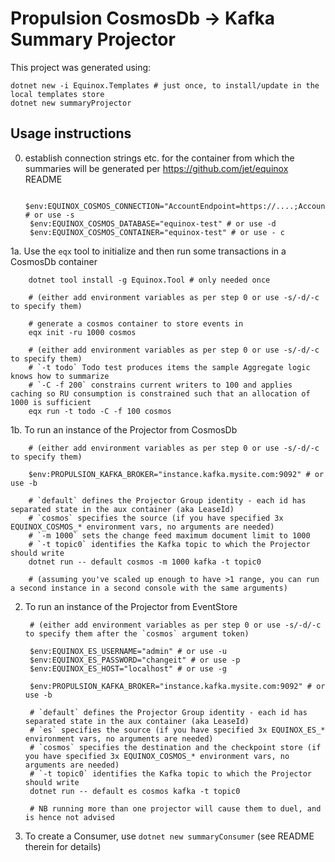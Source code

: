# Propulsion CosmosDb -> Kafka Summary Projector

This project was generated using:

    dotnet new -i Equinox.Templates # just once, to install/update in the local templates store
    dotnet new summaryProjector

## Usage instructions

0. establish connection strings etc. for the container from which the summaries will be generated per https://github.com/jet/equinox README

        $env:EQUINOX_COSMOS_CONNECTION="AccountEndpoint=https://....;AccountKey=....=;" # or use -s
        $env:EQUINOX_COSMOS_DATABASE="equinox-test" # or use -d
        $env:EQUINOX_COSMOS_CONTAINER="equinox-test" # or use - c

1a. Use the `eqx` tool to initialize and then run some transactions in a CosmosDb container

        dotnet tool install -g Equinox.Tool # only needed once

        # (either add environment variables as per step 0 or use -s/-d/-c to specify them)

        # generate a cosmos container to store events in
        eqx init -ru 1000 cosmos

        # (either add environment variables as per step 0 or use -s/-d/-c to specify them)
        # `-t todo` Todo test produces items the sample Aggregate logic knows how to summarize
        # `-C -f 200` constrains current writers to 100 and applies caching so RU consumption is constrained such that an allocation of 1000 is sufficient
        eqx run -t todo -C -f 100 cosmos 

1b. To run an instance of the Projector from CosmosDb

        # (either add environment variables as per step 0 or use -s/-d/-c to specify them)

        $env:PROPULSION_KAFKA_BROKER="instance.kafka.mysite.com:9092" # or use -b

        # `default` defines the Projector Group identity - each id has separated state in the aux container (aka LeaseId)
        # `cosmos` specifies the source (if you have specified 3x EQUINOX_COSMOS_* environment vars, no arguments are needed)
        # `-m 1000` sets the change feed maximum document limit to 1000
        # `-t topic0` identifies the Kafka topic to which the Projector should write
        dotnet run -- default cosmos -m 1000 kafka -t topic0

        # (assuming you've scaled up enough to have >1 range, you can run a second instance in a second console with the same arguments)

2. To run an instance of the Projector from EventStore

        # (either add environment variables as per step 0 or use -s/-d/-c to specify them after the `cosmos` argument token)

        $env:EQUINOX_ES_USERNAME="admin" # or use -u
        $env:EQUINOX_ES_PASSWORD="changeit" # or use -p
        $env:EQUINOX_ES_HOST="localhost" # or use -g

        $env:PROPULSION_KAFKA_BROKER="instance.kafka.mysite.com:9092" # or use -b

        # `default` defines the Projector Group identity - each id has separated state in the aux container (aka LeaseId)
        # `es` specifies the source (if you have specified 3x EQUINOX_ES_* environment vars, no arguments are needed)
        # `cosmos` specifies the destination and the checkpoint store (if you have specified 3x EQUINOX_COSMOS_* environment vars, no arguments are needed)
        # `-t topic0` identifies the Kafka topic to which the Projector should write
        dotnet run -- default es cosmos kafka -t topic0

        # NB running more than one projector will cause them to duel, and is hence not advised

3. To create a Consumer, use `dotnet new summaryConsumer` (see README therein for details)